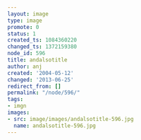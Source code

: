 ```yaml
---
layout: image
type: image
promote: 0
status: 1
created_ts: 1084360220
changed_ts: 1372159380
node_id: 596
title: andalsotitle
author: anj
created: '2004-05-12'
changed: '2013-06-25'
redirect_from: []
permalink: "/node/596/"
tags:
- imgn
images:
- src: image/images/andalsotitle-596.jpg
  name: andalsotitle-596.jpg
---
```


